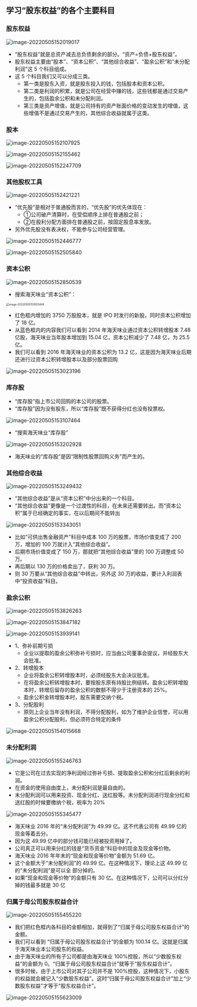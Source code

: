 ## 学习“股东权益”的各个主要科目

### 股东权益

![image-20220505152019017](images/image-20220505152019017.png)

- “股东权益”就是总资产减去总负债剩余的部分。“资产=负债+股东权益”。
- 股东权益主要由“股本”、“资本公积”、“其他综合收益”、“盈余公积”和“未分配利润”这 5 个科目组成。
- 这 5 个科目我们又可以分成三类。
  - 第一类是股东入资，就是股东投入的钱，包括股本和资本公积。
  - 第二类是利润的积累，就是公司在经营中赚的钱，这些钱都是通过交易产生的，包括盈余公积和未分配利润。
  - 第三类是资产增值，就是公司持有的资产账面价格的变动发生的增值，这些增值不是通过交易产生的，其他综合收益就属于这类。

### 股本

![image-20220505152107925](images/image-20220505152107925.png)

![image-20220505152155462](images/image-20220505152155462.png)

![image-20220505152247709](images/image-20220505152247709.png)

### 其他股权工具

![image-20220505152421221](images/image-20220505152421221.png)

- “优先股”是相对于普通股而言的，“优先股”的优先体现在：
  - ①公司破产清算时，在受偿顺序上排在普通股之前；
  - ②在股利分配方面排在普通股之前，按固定股息率发放。
- 另外优先股没有表决权，不能参与公司经营管理。

![image-20220505152446777](images/image-20220505152446777.png)

![image-20220505152505840](images/image-20220505152505840.png)

### 资本公积

![image-20220505152850539](images/image-20220505152850539.png)

- 搜索海天味业“资本公积”：

<img src="images/image-20220505153003444.png" alt="image-20220505153003444" style="zoom:50%;" />

- 红色框内增加的 3750 万股股本，就是 IPO 时发行的新股，同时资本公积增加了 18 亿。
- 从蓝色框内的内容我们可以看到 2014 年海天味业通过资本公积转增股本 7.48 亿股，海天味业当年股本增加到 15.04 亿，资本公积减少了 7.48 亿，为 25.5 亿。
- 我们可以看到 2016 年海天味业的资本公积为 13.2 亿，这是因为海天味业后期还进行过资本公积转增股本以及部分股票回购

![image-20220505153023196](images/image-20220505153023196.png)

### 库存股

- “库存股”指上市公司回购的本公司的股票。
- “库存股”因为没有股东，所以“库存股”既不获得分红也没有投票权。

![image-20220505153107464](images/image-20220505153107464.png)

- “搜索海天味业“库存股”

![image-20220505153202928](images/image-20220505153202928.png)

- 海天味业的“库存股”是因“限制性股票回购义务”而产生的。

### 其他综合收益

![image-20220505153249432](images/image-20220505153249432.png)

- “其他综合收益”是从“资本公积”中分出来的一个科目。
- “其他综合收益”更像是一个过渡性的科目，在未来还需要转出。而“资本公积”属于已经确定的事实，在以后期间不能转出

![image-20220505153343051](images/image-20220505153343051.png)

- 比如“可供出售金融资产”科目中成本 100 万的股票，市场价值变成了 200 万，增加的 100 万就计入“其他综合收益”。
- 后期市场价值变成了 150 万，那就把“其他综合收益”里的 100 万调整成 50 万。
- 再后期以 130 万的价格卖出了，获利 30 万。
- 则 30 万要从“其他综合收益”中转出，另外这 30 万的收益，要计入利润表中“投资收益”科目。

### 盈余公积

![image-20220505153826263](images/image-20220505153826263.png)

![image-20220505153847182](images/image-20220505153847182.png)

![image-20220505153939141](images/image-20220505153939141.png)

- 1、弥补前期亏损
  - 企业以提取的盈余公积弥补亏损时，应当由公司董事会提议，并经股东大会批准。
- 2、转增股本
  - 企业将盈余公积转增股本时，必须经股东大会决议批准。
  - 在将盈余公积转增股本时，要按股东原有持股比例结转。盈余公积转增股本时，转增后留存的盈余公积的数额不得少于注册资本的 25%。
  - 盈余公积金转增股本时，股东需要交纳个税。
- 3、分配股利
  - 原则上企业当年没有利润，不得分配股利，如为了维护企业信誉，可以用盈余公积分配股利，但必须符合特定的条件

![image-20220505154015668](images/image-20220505154015668.png)

### 未分配利润

![image-20220505155246763](images/image-20220505155246763.png)

- 它是公司在过去实现的净利润经过弥补亏损、提取盈余公积和分红后剩余的利润。
- 在资金的使用自由度上，未分配利润是最自由的。
- 未分配利润可以用来投资、现金分红、送红股等。未分配利润进行现金分红和送红股的时候要缴纳个税，税率为 20%

![image-20220505155345477](images/image-20220505155345477.png)

- 海天味业 2016 年的“未分配利润”为 49.99 亿。这不代表公司有 49.99 亿的现金等着去分。
- 因为这 49.99 亿中的部分钱可能已经被投资用掉了。
- 公司真正可以用来分红的钱是“货币资金”科目中的现金及现金等价物。
- 海天味业 2016 年年末的“现金和现金等价物”金额为 51.69 亿。
- 这个金额大于“未分配利润”的 49.99 亿。在这种情况下，理论上这 49.99 亿的“未分配利润”是可以全
  部分掉的。
- 如果“现金和现金等价物”的金额只有 30 亿。在这种情况下，公司可以分红分掉的钱最多就是 30 亿

### 归属于母公司股东权益合计

![image-20220505155455220](images/image-20220505155455220.png)

- 我们把红色框内各科目的金额相加，就得到了“归属于母公司股东权益合计”的金额。
- 我们可以看到 “归属于母公司股东权益合计”的金额为 100.14 亿。这就是归属于海天味业本公司股东的权益。
- 由于海天味业的所有子公司都是由海天味业 100%控股，所以“少数股东权益”的金额为 0。“归属于母公司股东权益合计”就等于“股东权益合计”。
- 很多时候，由于上市公司对其子公司并不是 100%控股，这种情况下，小股东的权益就会被记入“少数股东权益”。这时“归属于母公司股东权益合计”加上“少数股东权益”才等于“股东权益合计”。

![image-20220505155623009](images/image-20220505155623009.png)
